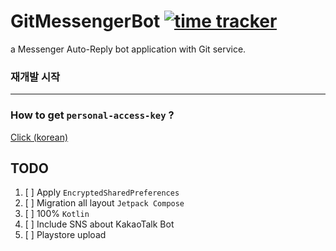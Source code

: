 # GitMessengerBot [![time tracker](https://wakatime.com/badge/github/sungbin5304/GitMessengerBot.svg)](https://wakatime.com/badge/github/sungbin5304/GitMessengerBot)
a Messenger Auto-Reply bot application with Git service.

### 재개발 시작

-----

### How to get `personal-access-key` ?
[Click (korean)](https://github.com/sungbin5304/GitMessengerBot/blob/master/get-personal-access-key.md)

## TODO
1. [ ] Apply `EncryptedSharedPreferences`
2. [ ] Migration all layout `Jetpack Compose`
3. [ ] 100% `Kotlin`
4. [ ] Include SNS about KakaoTalk Bot
5. [ ] Playstore upload
